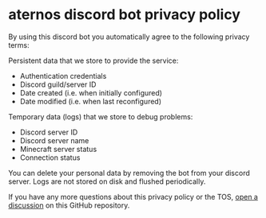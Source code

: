 # aternos discord bot privacy policy
By using this discord bot you automatically agree to the following privacy terms:

Persistent data that we store to provide the service:
* Authentication credentials
* Discord guild/server ID
* Date created (i.e. when initially configured)
* Date modified (i.e. when last reconfigured)

Temporary data (logs) that we store to debug problems:
* Discord server ID
* Discord server name
* Minecraft server status
* Connection status

You can delete your personal data by removing the bot from your discord server.
Logs are not stored on disk and flushed periodically.

If you have any more questions about this privacy policy or the TOS, [open a discussion](https://github.com/sleeyax/aternos-discord-bot/discussions/categories/q-a) on this GitHub repository.
